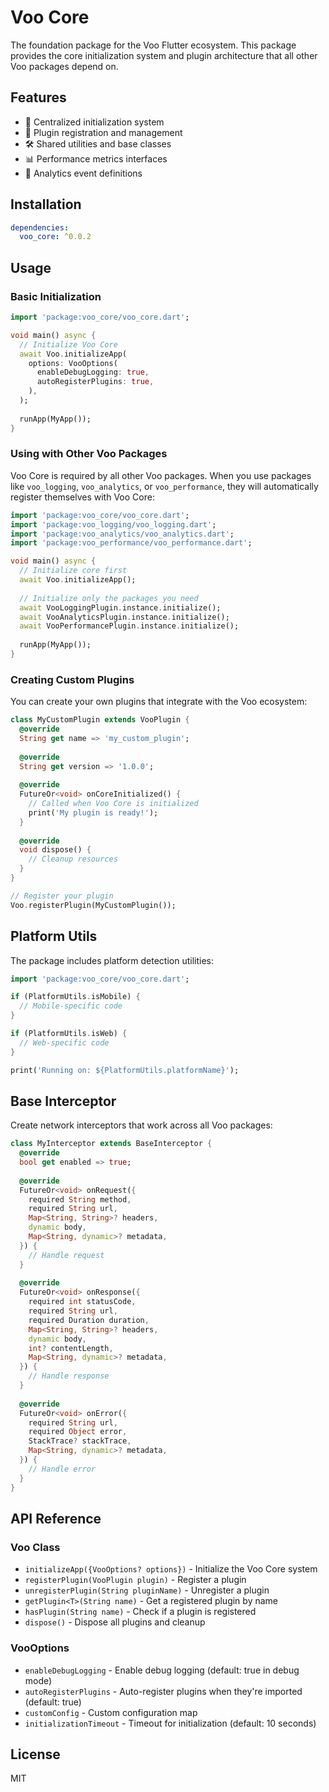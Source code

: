 # Voo Core

The foundation package for the Voo Flutter ecosystem. This package provides the core initialization system and plugin architecture that all other Voo packages depend on.

## Features

- 🚀 Centralized initialization system
- 🔌 Plugin registration and management
- 🛠️ Shared utilities and base classes
- 📊 Performance metrics interfaces
- 🎯 Analytics event definitions

## Installation

```yaml
dependencies:
  voo_core: ^0.0.2
```

## Usage

### Basic Initialization

```dart
import 'package:voo_core/voo_core.dart';

void main() async {
  // Initialize Voo Core
  await Voo.initializeApp(
    options: VooOptions(
      enableDebugLogging: true,
      autoRegisterPlugins: true,
    ),
  );
  
  runApp(MyApp());
}
```

### Using with Other Voo Packages

Voo Core is required by all other Voo packages. When you use packages like `voo_logging`, `voo_analytics`, or `voo_performance`, they will automatically register themselves with Voo Core:

```dart
import 'package:voo_core/voo_core.dart';
import 'package:voo_logging/voo_logging.dart';
import 'package:voo_analytics/voo_analytics.dart';
import 'package:voo_performance/voo_performance.dart';

void main() async {
  // Initialize core first
  await Voo.initializeApp();
  
  // Initialize only the packages you need
  await VooLoggingPlugin.instance.initialize();
  await VooAnalyticsPlugin.instance.initialize();
  await VooPerformancePlugin.instance.initialize();
  
  runApp(MyApp());
}
```

### Creating Custom Plugins

You can create your own plugins that integrate with the Voo ecosystem:

```dart
class MyCustomPlugin extends VooPlugin {
  @override
  String get name => 'my_custom_plugin';
  
  @override
  String get version => '1.0.0';
  
  @override
  FutureOr<void> onCoreInitialized() {
    // Called when Voo Core is initialized
    print('My plugin is ready!');
  }
  
  @override
  void dispose() {
    // Cleanup resources
  }
}

// Register your plugin
Voo.registerPlugin(MyCustomPlugin());
```

## Platform Utils

The package includes platform detection utilities:

```dart
import 'package:voo_core/voo_core.dart';

if (PlatformUtils.isMobile) {
  // Mobile-specific code
}

if (PlatformUtils.isWeb) {
  // Web-specific code
}

print('Running on: ${PlatformUtils.platformName}');
```

## Base Interceptor

Create network interceptors that work across all Voo packages:

```dart
class MyInterceptor extends BaseInterceptor {
  @override
  bool get enabled => true;
  
  @override
  FutureOr<void> onRequest({
    required String method,
    required String url,
    Map<String, String>? headers,
    dynamic body,
    Map<String, dynamic>? metadata,
  }) {
    // Handle request
  }
  
  @override
  FutureOr<void> onResponse({
    required int statusCode,
    required String url,
    required Duration duration,
    Map<String, String>? headers,
    dynamic body,
    int? contentLength,
    Map<String, dynamic>? metadata,
  }) {
    // Handle response
  }
  
  @override
  FutureOr<void> onError({
    required String url,
    required Object error,
    StackTrace? stackTrace,
    Map<String, dynamic>? metadata,
  }) {
    // Handle error
  }
}
```

## API Reference

### Voo Class

- `initializeApp({VooOptions? options})` - Initialize the Voo Core system
- `registerPlugin(VooPlugin plugin)` - Register a plugin
- `unregisterPlugin(String pluginName)` - Unregister a plugin
- `getPlugin<T>(String name)` - Get a registered plugin by name
- `hasPlugin(String name)` - Check if a plugin is registered
- `dispose()` - Dispose all plugins and cleanup

### VooOptions

- `enableDebugLogging` - Enable debug logging (default: true in debug mode)
- `autoRegisterPlugins` - Auto-register plugins when they're imported (default: true)
- `customConfig` - Custom configuration map
- `initializationTimeout` - Timeout for initialization (default: 10 seconds)

## License

MIT